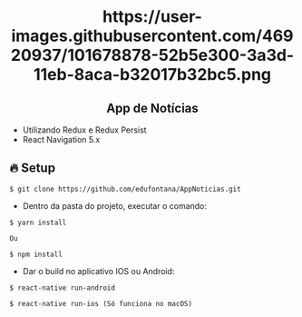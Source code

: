 <h1 align='center'>
  https://user-images.githubusercontent.com/46920937/101678878-52b5e300-3a3d-11eb-8aca-b32017b32bc5.png
</h1>

<h2 align='center'> App de Notícias </h2>

- Utilizando Redux e Redux Persist
- React Navigation 5.x

## :fire: Setup
```
$ git clone https://github.com/edufontana/AppNoticias.git
```

- Dentro da pasta do projeto, executar o comando:

```
$ yarn install 

Ou

$ npm install
```

- Dar o build no aplicativo IOS ou Android:
```
$ react-native run-android

$ react-native run-ios (Só funciona no macOS)
